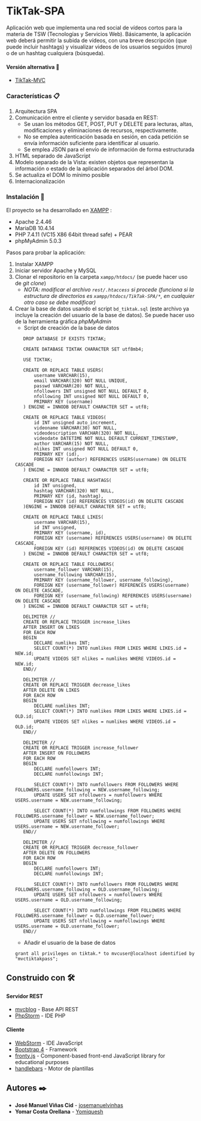 # TikTak-SPA

Aplicación web que implementa una red social de vídeos cortos para la materia de TSW (Tecnologías y Servicios Web). Básicamente, la aplicación web deberá permitir la subida de vídeos, con una breve descripción (que puede incluir hashtags) y visualizar videos de los usuarios seguidos (muro) o de un hashtag cualquiera (búsqueda).

#### Versión alternativa :link:

+ [TikTak-MVC](https://github.com/josemanuelvinhas/TikTak-MVC)

### Características :clipboard:

1. Arquitectura SPA
2. Comunicación entre el cliente y servidor basada en REST:
    * Se usan los métodos GET, POST, PUT y DELETE para lecturas, altas, modificaciones y eliminaciones de recursos, respectivamente.
    * No se emplea autenticación basada en sesión, en cada petición se envía información suficiente para identificar al usuario.
    * Se emplea JSON para el envío de información de forma estructurada
3. HTML separado de JavaScript
4. Modelo separado de la Vista: existen objetos que representan la información o estado de la aplicación separados del árbol DOM.
5. Se actualiza el DOM lo mínimo posible
6. Internacionalización
            
### Instalación :wrench:

El proyecto se ha desarrollado en [XAMPP](https://www.apachefriends.org/) :

  + Apache 2.4.46
  + MariaDB 10.4.14
  + PHP 7.4.11 (VC15 X86 64bit thread safe) + PEAR
  + phpMyAdmin 5.0.3

Pasos para probar la aplicación:

1. Instalar XAMPP
2. Iniciar servidor Apache y MySQL
3. Clonar el repositorio en la carpeta `xampp/htdocs/` (se puede hacer uso de _git clone_)
    * _NOTA: modificar el archivo `rest/.htaccess` si procede (funciona si la estructura de directorios es `xampp/htdocs/TikTak-SPA/*`, en cualquier otro caso se debe modificar)_
4. Crear la base de datos usando el script `bd_tiktak.sql` (este archivo ya incluye la creación del usuario de la base de datos). Se puede hacer uso de la herramienta gráfica _phpMyAdmin_
    + Script de creación de la base de datos
     ```
        DROP DATABASE IF EXISTS TIKTAK;
        
        CREATE DATABASE TIKTAK CHARACTER SET utf8mb4;
        
        USE TIKTAK;
        
        CREATE OR REPLACE TABLE USERS(
            username VARCHAR(15),
            email VARCHAR(320) NOT NULL UNIQUE,
            passwd VARCHAR(20) NOT NULL,
            nfollowers INT unsigned NOT NULL DEFAULT 0,
        	nfollowing INT unsigned NOT NULL DEFAULT 0,
            PRIMARY KEY (username)
        ) ENGINE = INNODB DEFAULT CHARACTER SET = utf8;
        
        CREATE OR REPLACE TABLE VIDEOS(
            id INT unsigned auto_increment,
            videoname VARCHAR(30) NOT NULL,
            videodescription VARCHAR(320) NOT NULL,
            videodate DATETIME NOT NULL DEFAULT CURRENT_TIMESTAMP,
            author VARCHAR(15) NOT NULL,
            nlikes INT unsigned NOT NULL DEFAULT 0,
            PRIMARY KEY (id),
            FOREIGN KEY (author) REFERENCES USERS(username) ON DELETE CASCADE
        ) ENGINE = INNODB DEFAULT CHARACTER SET = utf8;
        
        CREATE OR REPLACE TABLE HASHTAGS(
            id INT unsigned,
            hashtag VARCHAR(320) NOT NULL,
            PRIMARY KEY (id, hashtag),
            FOREIGN KEY (id) REFERENCES VIDEOS(id) ON DELETE CASCADE
        )ENGINE = INNODB DEFAULT CHARACTER SET = utf8;
        
        CREATE OR REPLACE TABLE LIKES(
            username VARCHAR(15),
            id INT unsigned,
            PRIMARY KEY (username, id),
            FOREIGN KEY (username) REFERENCES USERS(username) ON DELETE CASCADE,
            FOREIGN KEY (id) REFERENCES VIDEOS(id) ON DELETE CASCADE
        ) ENGINE = INNODB DEFAULT CHARACTER SET = utf8;
        
        CREATE OR REPLACE TABLE FOLLOWERS(
            username_follower VARCHAR(15),
            username_following VARCHAR(15),
            PRIMARY KEY (username_follower, username_following),
            FOREIGN KEY (username_follower) REFERENCES USERS(username) ON DELETE CASCADE,
            FOREIGN KEY (username_following) REFERENCES USERS(username) ON DELETE CASCADE
        ) ENGINE = INNODB DEFAULT CHARACTER SET = utf8;
        
        DELIMITER //
        CREATE OR REPLACE TRIGGER increase_likes
        AFTER INSERT ON LIKES
        FOR EACH ROW
        BEGIN
            DECLARE numlikes INT;
            SELECT COUNT(*) INTO numlikes FROM LIKES WHERE LIKES.id = NEW.id;
            UPDATE VIDEOS SET nlikes = numlikes WHERE VIDEOS.id = NEW.id;
        END//
        
        DELIMITER //
        CREATE OR REPLACE TRIGGER decrease_likes
        AFTER DELETE ON LIKES
        FOR EACH ROW
        BEGIN
            DECLARE numlikes INT;
            SELECT COUNT(*) INTO numlikes FROM LIKES WHERE LIKES.id = OLD.id;
            UPDATE VIDEOS SET nlikes = numlikes WHERE VIDEOS.id = OLD.id;
        END//
        
        DELIMITER //
        CREATE OR REPLACE TRIGGER increase_follower
        AFTER INSERT ON FOLLOWERS
        FOR EACH ROW
        BEGIN
            DECLARE numfollowers INT;
        	DECLARE numfollowings INT;
        
            SELECT COUNT(*) INTO numfollowers FROM FOLLOWERS WHERE FOLLOWERS.username_following = NEW.username_following;
            UPDATE USERS SET nfollowers = numfollowers WHERE USERS.username = NEW.username_following;
        
            SELECT COUNT(*) INTO numfollowings FROM FOLLOWERS WHERE FOLLOWERS.username_follower = NEW.username_follower;
            UPDATE USERS SET nfollowing = numfollowings WHERE USERS.username = NEW.username_follower;
        END//
        
        DELIMITER //
        CREATE OR REPLACE TRIGGER decrease_follower
        AFTER DELETE ON FOLLOWERS
        FOR EACH ROW
        BEGIN
            DECLARE numfollowers INT;
        	DECLARE numfollowings INT;
        
            SELECT COUNT(*) INTO numfollowers FROM FOLLOWERS WHERE FOLLOWERS.username_following = OLD.username_following;
            UPDATE USERS SET nfollowers = numfollowers WHERE USERS.username = OLD.username_following;
        
            SELECT COUNT(*) INTO numfollowings FROM FOLLOWERS WHERE FOLLOWERS.username_follower = OLD.username_follower;
            UPDATE USERS SET nfollowing = numfollowings WHERE USERS.username = OLD.username_follower;
        END//
   ```
   + Añadir el usuario de la base de datos
   ```
   grant all privileges on tiktak.* to mvcuser@localhost identified by "mvctiktakpass";
   ```

## Construido con :hammer_and_wrench:

#### Servidor REST
* [mvcblog](https://github.com/lipido/mvcblog) - Base API REST
* [PhpStorm](https://www.jetbrains.com/es-es/phpstorm/) - IDE PHP

#### Cliente
* [WebStorm](https://www.jetbrains.com/es-es/webstorm/) - IDE JavaScript
* [Bootstrap 4](https://getbootstrap.com/docs/4.0/getting-started/introduction/) - Framework 
* [fronty.js](https://github.com/lipido/fronty.js) - Component-based front-end JavaScript library for educational purposes
* [handlebars](https://handlebarsjs.com/) - Motor de plantillas

## Autores :black_nib:

* **José Manuel Viñas Cid** -  [josemanuelvinhas](https://github.com/josemanuelvinhas)
* **Yomar Costa Orellana** - [Yomiquesh](https://github.com/Yomiquesh)
